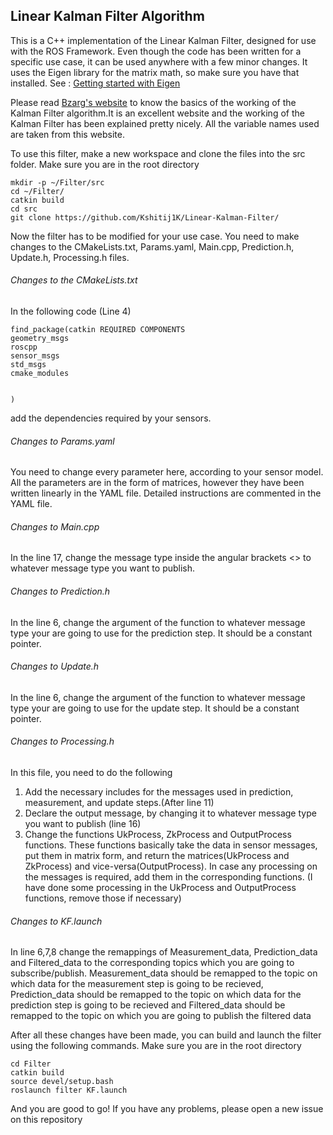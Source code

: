 ## Linear Kalman Filter Algorithm
This is a C++ implementation of the Linear Kalman Filter, designed for use with the ROS Framework. Even though the code has been written for a specific use case, it can be used anywhere with a few minor changes. It uses the Eigen library for the matrix math, so make sure you have that installed. See : [Getting started with Eigen](https://eigen.tuxfamily.org/dox/GettingStarted.html)

Please read [Bzarg's website](http://www.bzarg.com/p/how-a-kalman-filter-works-in-pictures/) to know the basics of the working of the Kalman Filter algorithm.It is an excellent website and the working of the Kalman Filter has been explained pretty nicely. All the variable names used are taken from this website.

To use this filter, make a new workspace and clone the files into the src folder. Make sure you are in the root directory
    
    mkdir -p ~/Filter/src
    cd ~/Filter/
    catkin build
    cd src
    git clone https://github.com/Kshitij1K/Linear-Kalman-Filter/
    
Now the filter has to be modified for your use case. You need to make changes to the CMakeLists.txt, Params.yaml, Main.cpp, Prediction.h, Update.h, Processing.h files. 

###### Changes to the CMakeLists.txt
In the following code (Line 4) 
    
    find_package(catkin REQUIRED COMPONENTS
    geometry_msgs
    roscpp
    sensor_msgs
    std_msgs
    cmake_modules


    )
    
add the dependencies required by your sensors.

###### Changes to Params.yaml
You need to change every parameter here, according to your sensor model. All the parameters are in the form of matrices, however they have been written linearly in the YAML file. Detailed instructions are commented in the YAML file.

###### Changes to Main.cpp
In the line 17, change the message type inside the angular brackets <> to whatever message type you want to publish.

###### Changes to Prediction.h
In the line 6, change the argument of the function to whatever message type your are going to use for the prediction step. It should be a constant pointer.

###### Changes to Update.h
In the line 6, change the argument of the function to whatever message type your are going to use for the update step. It should be a constant pointer.

###### Changes to Processing.h
In this file, you need to do the following
1. Add the necessary includes for the messages used in prediction, measurement, and update steps.(After line 11)
2. Declare the output message, by changing it to whatever message type you want to publish (line 16)
3. Change the functions UkProcess, ZkProcess and OutputProcess functions. These functions basically take the data in sensor messages, put them in matrix form, and return the matrices(UkProcess and ZkProcess) and vice-versa(OutputProcess). In case any processing on the messages is required, add them in the corresponding functions. (I have done some processing in the UkProcess and OutputProcess functions, remove those if necessary)

###### Changes to KF.launch 
In line 6,7,8 change the remappings of Measurement_data, Prediction_data  and Filtered_data to the corresponding topics which you are going to subscribe/publish. Measurement_data should be remapped to the topic on which data for the measurement step is going to be recieved, Prediction_data should be remapped to the topic on which data for the prediction step is going to be recieved and Filtered_data should be remapped to the topic on which you are going to publish the filtered data

After all these changes have been made, you can build and launch the filter using the following commands. Make sure you are in the root directory

    cd Filter
    catkin build
    source devel/setup.bash
    roslaunch filter KF.launch
    
And you are good to go! If you have any problems, please open a new issue on this repository
    
